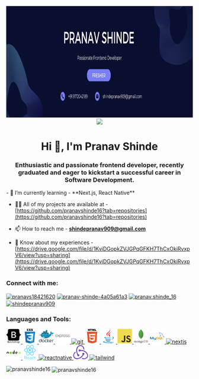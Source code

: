 <img src="https://github.com/pranavshinde16/Images/blob/main/banner2.png?raw=true" style="width:100%; height:300px"/>
<div align="center"><img src="https://github.com/pranavshinde16/Images/blob/main/gifcoder-unscreen.gif?raw=true"/></div>
<h1 align="center">Hi 👋, I'm Pranav Shinde</h1>
<h3 align="center">Enthusiastic and passionate frontend developer, recently graduated and eager to kickstart a successful career in Software Development.</h3>
<!-- <img align="right" alt="CodingImage" src="https://media.tenor.com/NOYF3f82b_gAAAAC/programmer.gif"/> -->
<!-- https://media.tenor.com/NOYF3f82b_gAAAAC/programmer.gif -->
- 🌱 I’m currently learning - **Next.js, React Native**

- 👨‍💻 All of my projects are available at - [https://github.com/pranavshinde16?tab=repositories](https://github.com/pranavshinde16?tab=repositories)

- 📫 How to reach me - **shindepranav909@gmail.com**

- 📄 Know about my experiences - [https://drive.google.com/file/d/1KviDGopkZVJGPqGFKH7ThCxOkiRvxpV6/view?usp=sharing](https://drive.google.com/file/d/1KviDGopkZVJGPqGFKH7ThCxOkiRvxpV6/view?usp=sharing)

<h3 align="left">Connect with me:</h3>
<p align="left">
<a href="https://twitter.com/pranavs18421620" target="blank"><img align="center" src="https://raw.githubusercontent.com/rahuldkjain/github-profile-readme-generator/master/src/images/icons/Social/twitter.svg" alt="pranavs18421620" height="30" width="40" /></a>
<a href="https://linkedin.com/in/pranav-shinde-4a05a61a3" target="blank"><img align="center" src="https://raw.githubusercontent.com/rahuldkjain/github-profile-readme-generator/master/src/images/icons/Social/linked-in-alt.svg" alt="pranav-shinde-4a05a61a3" height="30" width="40" /></a>
<a href="https://instagram.com/pranav.shinde_16" target="blank"><img align="center" src="https://raw.githubusercontent.com/rahuldkjain/github-profile-readme-generator/master/src/images/icons/Social/instagram.svg" alt="pranav.shinde_16" height="30" width="40" /></a>
<a href="https://www.hackerrank.com/shindepranav909" target="blank"><img align="center" src="https://raw.githubusercontent.com/rahuldkjain/github-profile-readme-generator/master/src/images/icons/Social/hackerrank.svg" alt="shindepranav909" height="30" width="40" /></a>
</p>

<h3 align="left">Languages and Tools:</h3>
<p align="left"> <a href="https://getbootstrap.com" target="_blank" rel="noreferrer"> <img src="https://raw.githubusercontent.com/devicons/devicon/master/icons/bootstrap/bootstrap-plain-wordmark.svg" alt="bootstrap" width="40" height="40"/> </a> <a href="https://www.w3schools.com/css/" target="_blank" rel="noreferrer"> <img src="https://raw.githubusercontent.com/devicons/devicon/master/icons/css3/css3-original-wordmark.svg" alt="css3" width="40" height="40"/> </a> <a href="https://www.docker.com/" target="_blank" rel="noreferrer"> <img src="https://raw.githubusercontent.com/devicons/devicon/master/icons/docker/docker-original-wordmark.svg" alt="docker" width="40" height="40"/> </a> <a href="https://expressjs.com" target="_blank" rel="noreferrer"> <img src="https://raw.githubusercontent.com/devicons/devicon/master/icons/express/express-original-wordmark.svg" alt="express" width="40" height="40"/> </a> <a href="https://git-scm.com/" target="_blank" rel="noreferrer"> <img src="https://www.vectorlogo.zone/logos/git-scm/git-scm-icon.svg" alt="git" width="40" height="40"/> </a> <a href="https://www.w3.org/html/" target="_blank" rel="noreferrer"> <img src="https://raw.githubusercontent.com/devicons/devicon/master/icons/html5/html5-original-wordmark.svg" alt="html5" width="40" height="40"/> </a> <a href="https://www.java.com" target="_blank" rel="noreferrer"> <img src="https://raw.githubusercontent.com/devicons/devicon/master/icons/java/java-original.svg" alt="java" width="40" height="40"/> </a> <a href="https://developer.mozilla.org/en-US/docs/Web/JavaScript" target="_blank" rel="noreferrer"> <img src="https://raw.githubusercontent.com/devicons/devicon/master/icons/javascript/javascript-original.svg" alt="javascript" width="40" height="40"/> </a> <a href="https://www.mongodb.com/" target="_blank" rel="noreferrer"> <img src="https://raw.githubusercontent.com/devicons/devicon/master/icons/mongodb/mongodb-original-wordmark.svg" alt="mongodb" width="40" height="40"/> </a> <a href="https://www.mysql.com/" target="_blank" rel="noreferrer"> <img src="https://raw.githubusercontent.com/devicons/devicon/master/icons/mysql/mysql-original-wordmark.svg" alt="mysql" width="40" height="40"/> </a> <a href="https://nextjs.org/" target="_blank" rel="noreferrer"> <img src="https://cdn.worldvectorlogo.com/logos/nextjs-2.svg" alt="nextjs" width="40" height="40"/> </a> <a href="https://nodejs.org" target="_blank" rel="noreferrer"> <img src="https://raw.githubusercontent.com/devicons/devicon/master/icons/nodejs/nodejs-original-wordmark.svg" alt="nodejs" width="40" height="40"/> </a> <a href="https://reactjs.org/" target="_blank" rel="noreferrer"> <img src="https://raw.githubusercontent.com/devicons/devicon/master/icons/react/react-original-wordmark.svg" alt="react" width="40" height="40"/> </a> <a href="https://reactnative.dev/" target="_blank" rel="noreferrer"> <img src="https://reactnative.dev/img/header_logo.svg" alt="reactnative" width="40" height="40"/> </a> <a href="https://redux.js.org" target="_blank" rel="noreferrer"> <img src="https://raw.githubusercontent.com/devicons/devicon/master/icons/redux/redux-original.svg" alt="redux" width="40" height="40"/> </a> <a href="https://tailwindcss.com/" target="_blank" rel="noreferrer"> <img src="https://www.vectorlogo.zone/logos/tailwindcss/tailwindcss-icon.svg" alt="tailwind" width="40" height="40"/> </a> </p>

<p><img align="left" src="https://github-readme-stats.vercel.app/api/top-langs?username=pranavshinde16&show_icons=true&locale=en&layout=compact" alt="pranavshinde16" /></p>

<p>&nbsp;<img align="center" src="https://github-readme-stats.vercel.app/api?username=pranavshinde16&show_icons=true&locale=en" alt="pranavshinde16" /></p>
